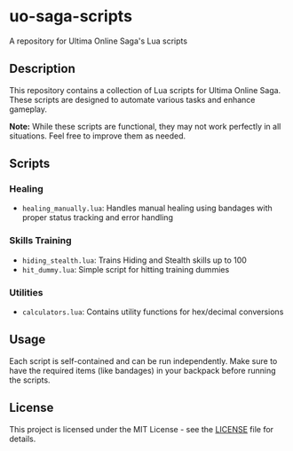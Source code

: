 # uo-saga-scripts
A repository for Ultima Online Saga's Lua scripts
## Description
This repository contains a collection of Lua scripts for Ultima Online Saga. These scripts are designed to automate various tasks and enhance gameplay.

**Note:** While these scripts are functional, they may not work perfectly in all situations. Feel free to improve them as needed.

## Scripts

### Healing
- `healing_manually.lua`: Handles manual healing using bandages with proper status tracking and error handling

### Skills Training
- `hiding_stealth.lua`: Trains Hiding and Stealth skills up to 100
- `hit_dummy.lua`: Simple script for hitting training dummies

### Utilities
- `calculators.lua`: Contains utility functions for hex/decimal conversions

## Usage
Each script is self-contained and can be run independently. Make sure to have the required items (like bandages) in your backpack before running the scripts.

## License
This project is licensed under the MIT License - see the [LICENSE](LICENSE) file for details.

